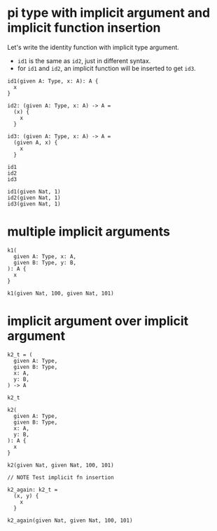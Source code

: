 # pi type with implicit argument and implicit function insertion

Let's write the identity function with implicit type argument.

- `id1` is the same as `id2`, just in different syntax.
- for `id1` and `id2`, an implicit function will be inserted to get `id3`.

``` cicada
id1(given A: Type, x: A): A {
  x
}

id2: (given A: Type, x: A) -> A =
  (x) {
    x
  }

id3: (given A: Type, x: A) -> A =
  (given A, x) {
    x
  }

id1
id2
id3

id1(given Nat, 1)
id2(given Nat, 1)
id3(given Nat, 1)
```

# multiple implicit arguments

``` cicada
k1(
  given A: Type, x: A,
  given B: Type, y: B,
): A {
  x
}

k1(given Nat, 100, given Nat, 101)
```

# implicit argument over implicit argument

``` cicada
k2_t = (
  given A: Type,
  given B: Type,
  x: A,
  y: B,
) -> A

k2_t

k2(
  given A: Type,
  given B: Type,
  x: A,
  y: B,
): A {
  x
}

k2(given Nat, given Nat, 100, 101)

// NOTE Test implicit fn insertion

k2_again: k2_t =
  (x, y) {
    x
  }

k2_again(given Nat, given Nat, 100, 101)
```
